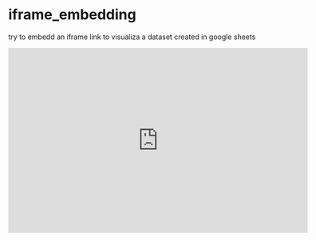 # iframe_embedding
try to embedd an iframe link to visualiza a dataset created in google sheets
<iframe width="600" height="371" seamless frameborder="0" scrolling="no" src="https://docs.google.com/spreadsheets/d/1oGAJaBdQzLXsWUD8fAofjx25bmlbo0biXVQPoWBKPE8/pubchart?oid=1548971051&amp;format=interactive"></iframe>
